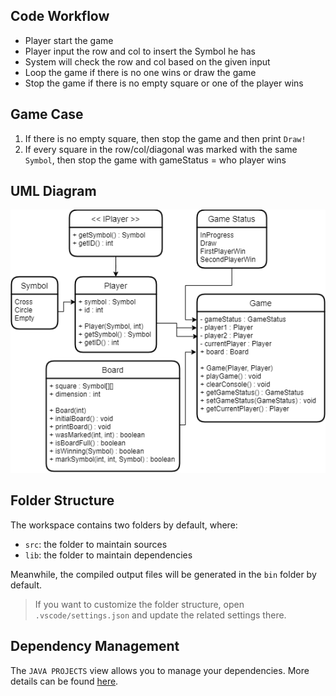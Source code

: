 ## Code Workflow

- Player start the game
- Player input the row and col to insert the Symbol he has
- System will check the row and col based on the given input
- Loop the game if there is no one wins or draw the game
- Stop the game if there is no empty square or one of the player wins

## Game Case

1. If there is no empty square, then stop the game and then print `Draw!`
2. If every square in the row/col/diagonal was marked with the same `Symbol`, then stop the game with gameStatus = who player wins

## UML Diagram

<img src="./img/UML.png" />

<br/>

## Folder Structure

The workspace contains two folders by default, where:

- `src`: the folder to maintain sources
- `lib`: the folder to maintain dependencies

Meanwhile, the compiled output files will be generated in the `bin` folder by default.

> If you want to customize the folder structure, open `.vscode/settings.json` and update the related settings there.

## Dependency Management

The `JAVA PROJECTS` view allows you to manage your dependencies. More details can be found [here](https://github.com/microsoft/vscode-java-dependency#manage-dependencies).
